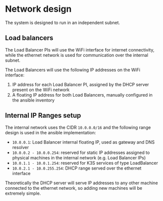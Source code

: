 # Network design

The system is designed to run in an independent subnet.

## Load balancers

The Load Balancer PIs will use the WiFi interface for internet connectivity, while the ethernet network is used
for communication over the internal subnet.

The Load Balancers will use the following IP addresses on the WiFi interface:

1. IP address for each Load Balancer PI, assigned by the DHCP server present on the WiFi network
3. A floating IP address for both Load Balancers, manually configured in the ansible inventory

## Internal IP Ranges setup

The internal network uses the CIDR `10.0.0.0/16` and the following range design is used in the ansible implementation:

- `10.0.0.1`: Load Balancer internal floating IP, used as gateway and DNS resolver
- `10.0.0.2 - 10.0.0.254`: reserved for static IP addresses assigned to physical machines in the internal network (e.g. Load Balancer IPs)
- `10.0.1.1 - 10.0.1.254`: reserved for K3S services of type LoadBalancer
- `10.0.2.1 - 10.0.255.254`: DHCP range served over the ethernet interface

Theoretically the DHCP server will serve IP addresses to any other machine connected to the ethernet network, so
adding new machines will be extremely simple.
